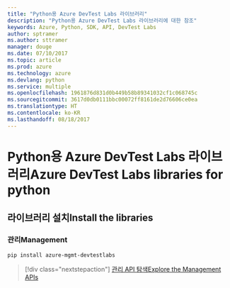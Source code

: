 ```yaml
---
title: "Python용 Azure DevTest Labs 라이브러리"
description: "Python용 Azure DevTest Labs 라이브러리에 대한 참조"
keywords: Azure, Python, SDK, API, DevTest Labs
author: sptramer
ms.author: sttramer
manager: douge
ms.date: 07/10/2017
ms.topic: article
ms.prod: azure
ms.technology: azure
ms.devlang: python
ms.service: multiple
ms.openlocfilehash: 1961876d831d0b449b58b89341032cf1c068745c
ms.sourcegitcommit: 3617d0db0111bbc00072ff8161de2d76606ce0ea
ms.translationtype: HT
ms.contentlocale: ko-KR
ms.lasthandoff: 08/18/2017
---
```

# <a name="azure-devtest-labs-libraries-for-python"></a><span data-ttu-id="00f07-104">Python용 Azure DevTest Labs 라이브러리</span><span class="sxs-lookup"><span data-stu-id="00f07-104">Azure DevTest Labs libraries for python</span></span>

## <a name="install-the-libraries"></a><span data-ttu-id="00f07-105">라이브러리 설치</span><span class="sxs-lookup"><span data-stu-id="00f07-105">Install the libraries</span></span>


### <a name="management"></a><span data-ttu-id="00f07-106">관리</span><span class="sxs-lookup"><span data-stu-id="00f07-106">Management</span></span>

```bash
pip install azure-mgmt-devtestlabs
```
> [!div class="nextstepaction"]
> [<span data-ttu-id="00f07-107">관리 API 탐색</span><span class="sxs-lookup"><span data-stu-id="00f07-107">Explore the Management APIs</span></span>](/python/api/overview/azure/devtestlabs/managementlibrary)